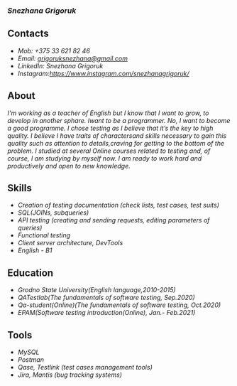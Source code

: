### ***Snezhana Grigoruk***
## **Contacts**
* *Mob: +375 33 621 82 46*
* *Email: grigoruksnezhana@gmail.com*
* *LinkedIn: Snezhana Grigoruk*
* *Instagram:https://www.instagram.com/snezhanagrigoruk/*
## **About** 
*I'm working as a teacher of English but I know that I want to grow, to develop in another sphare. Iwant to be a programmer. No, I want to become a good programme. I chose testing as I believe that it’s the key to
high quality. I believe I have traits of charactersand skills necessary to gain this quality such as attention to details,craving for getting to the bottom of the problem. I studied at several Online courses related to testing and, of course, I am studying by myself now. I am ready to work hard and productively and open to new knowledge.*
## **Skills**
* *Creation of testing documentation (check lists, test cases, test suits)*
* *SQL(JOINs, subqueries)*
* *API testing (creating and sending requests, editing parameters of queries)*
* *Functional testing*
* *Сlient server architecture, DevTools*
* *English - B1*
## **Education**
* *Grodno State University(English language,2010-2015)*
* *QATestlab(The fundamentals of software testing, Sep.2020)*
* *Qa-student(Online)(The fundamentals of software testing, Oct.2020)*
* *EPAM(Software testing introduction(Online), Jan.- Feb.2021)*
## **Tools**
* *MySQL*
* *Postman*
* *Qase, Testlink (test cases management tools)*
* *Jira, Mantis (bug tracking systems)*
